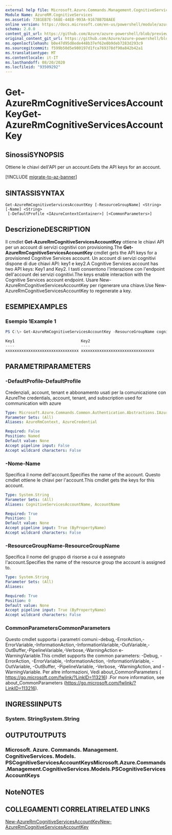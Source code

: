 ```yaml
---
external help file: Microsoft.Azure.Commands.Management.CognitiveServices.dll-Help.xml
Module Name: AzureRM.CognitiveServices
ms.assetid: 73B1EB7E-568E-44E8-993A-91678B7D8AEE
online version: https://docs.microsoft.com/en-us/powershell/module/azurerm.cognitiveservices/get-azurermcognitiveservicesaccountkey
schema: 2.0.0
content_git_url: https://github.com/Azure/azure-powershell/blob/preview/src/ResourceManager/CognitiveServices/Commands.Management.CognitiveServices/help/Get-AzureRmCognitiveServicesAccountKey.md
original_content_git_url: https://github.com/Azure/azure-powershell/blob/preview/src/ResourceManager/CognitiveServices/Commands.Management.CognitiveServices/help/Get-AzureRmCognitiveServicesAccountKey.md
ms.openlocfilehash: b0e47d95d8ede448b37ef62e0b9deb7283d293c9
ms.sourcegitcommit: f599b50d5e980197d1fca769378df90a842b42a1
ms.translationtype: MT
ms.contentlocale: it-IT
ms.lasthandoff: 08/20/2020
ms.locfileid: "93509292"
---
```

# <span data-ttu-id="b6988-101">Get-AzureRmCognitiveServicesAccountKey</span><span class="sxs-lookup"><span data-stu-id="b6988-101">Get-AzureRmCognitiveServicesAccountKey</span></span>

## <span data-ttu-id="b6988-102">Sinossi</span><span class="sxs-lookup"><span data-stu-id="b6988-102">SYNOPSIS</span></span>
<span data-ttu-id="b6988-103">Ottiene le chiavi dell'API per un account.</span><span class="sxs-lookup"><span data-stu-id="b6988-103">Gets the API keys for an account.</span></span>

[!INCLUDE [migrate-to-az-banner](../../includes/migrate-to-az-banner.md)]

## <span data-ttu-id="b6988-104">SINTASSI</span><span class="sxs-lookup"><span data-stu-id="b6988-104">SYNTAX</span></span>

```
Get-AzureRmCognitiveServicesAccountKey [-ResourceGroupName] <String> [-Name] <String>
 [-DefaultProfile <IAzureContextContainer>] [<CommonParameters>]
```

## <span data-ttu-id="b6988-105">Descrizione</span><span class="sxs-lookup"><span data-stu-id="b6988-105">DESCRIPTION</span></span>
<span data-ttu-id="b6988-106">Il cmdlet **Get-AzureRmCognitiveServicesAccountKey** ottiene le chiavi API per un account di servizi cognitivi con provisioning.</span><span class="sxs-lookup"><span data-stu-id="b6988-106">The **Get-AzureRmCognitiveServicesAccountKey** cmdlet gets the API keys for a provisioned Cognitive Services account.</span></span>
<span data-ttu-id="b6988-107">Un account di servizi cognitivi dispone di due chiavi API: key1 e key2.</span><span class="sxs-lookup"><span data-stu-id="b6988-107">A Cognitive Services account has two API keys: Key1 and Key2.</span></span>
<span data-ttu-id="b6988-108">I tasti consentono l'interazione con l'endpoint dell'account dei servizi cognitivi.</span><span class="sxs-lookup"><span data-stu-id="b6988-108">The keys enable interaction with the Cognitive Services account endpoint.</span></span>
<span data-ttu-id="b6988-109">Usare New-AzureRmCognitiveServicesAccountKey per rigenerare una chiave.</span><span class="sxs-lookup"><span data-stu-id="b6988-109">Use New-AzureRmCognitiveServicesAccountKey to regenerate a key.</span></span>

## <span data-ttu-id="b6988-110">ESEMPI</span><span class="sxs-lookup"><span data-stu-id="b6988-110">EXAMPLES</span></span>

### <span data-ttu-id="b6988-111">Esempio 1</span><span class="sxs-lookup"><span data-stu-id="b6988-111">Example 1</span></span>
```powershell
PS C:\> Get-AzureRmCognitiveServicesAccountKey -ResourceGroupName cognitive-services-resource-group -name myluis

Key1                             Key2
----                             ----
xxxxxxxxxxxxxxxxxxxxxxxxxxxxxxxx xxxxxxxxxxxxxxxxxxxxxxxxxxxxxxxx
```

## <span data-ttu-id="b6988-112">PARAMETRI</span><span class="sxs-lookup"><span data-stu-id="b6988-112">PARAMETERS</span></span>

### <span data-ttu-id="b6988-113">-DefaultProfile</span><span class="sxs-lookup"><span data-stu-id="b6988-113">-DefaultProfile</span></span>
<span data-ttu-id="b6988-114">Credenziali, account, tenant e abbonamento usati per la comunicazione con Azure</span><span class="sxs-lookup"><span data-stu-id="b6988-114">The credentials, account, tenant, and subscription used for communication with azure</span></span>

```yaml
Type: Microsoft.Azure.Commands.Common.Authentication.Abstractions.IAzureContextContainer
Parameter Sets: (All)
Aliases: AzureRmContext, AzureCredential

Required: False
Position: Named
Default value: None
Accept pipeline input: False
Accept wildcard characters: False
```

### <span data-ttu-id="b6988-115">-Nome</span><span class="sxs-lookup"><span data-stu-id="b6988-115">-Name</span></span>
<span data-ttu-id="b6988-116">Specifica il nome dell'account.</span><span class="sxs-lookup"><span data-stu-id="b6988-116">Specifies the name of the account.</span></span>
<span data-ttu-id="b6988-117">Questo cmdlet ottiene le chiavi per l'account.</span><span class="sxs-lookup"><span data-stu-id="b6988-117">This cmdlet gets the keys for this account.</span></span>

```yaml
Type: System.String
Parameter Sets: (All)
Aliases: CognitiveServicesAccountName, AccountName

Required: True
Position: 1
Default value: None
Accept pipeline input: True (ByPropertyName)
Accept wildcard characters: False
```

### <span data-ttu-id="b6988-118">-ResourceGroupName</span><span class="sxs-lookup"><span data-stu-id="b6988-118">-ResourceGroupName</span></span>
<span data-ttu-id="b6988-119">Specifica il nome del gruppo di risorse a cui è assegnato l'account.</span><span class="sxs-lookup"><span data-stu-id="b6988-119">Specifies the name of the resource group the account is assigned to.</span></span>

```yaml
Type: System.String
Parameter Sets: (All)
Aliases:

Required: True
Position: 0
Default value: None
Accept pipeline input: True (ByPropertyName)
Accept wildcard characters: False
```

### <span data-ttu-id="b6988-120">CommonParameters</span><span class="sxs-lookup"><span data-stu-id="b6988-120">CommonParameters</span></span>
<span data-ttu-id="b6988-121">Questo cmdlet supporta i parametri comuni:-debug,-ErrorAction,-ErrorVariable,-InformationAction,-InformationVariable,-OutVariable,-OutBuffer,-PipelineVariable,-Verbose,-WarningAction e-WarningVariable.</span><span class="sxs-lookup"><span data-stu-id="b6988-121">This cmdlet supports the common parameters: -Debug, -ErrorAction, -ErrorVariable, -InformationAction, -InformationVariable, -OutVariable, -OutBuffer, -PipelineVariable, -Verbose, -WarningAction, and -WarningVariable.</span></span> <span data-ttu-id="b6988-122">Per altre informazioni, Vedi about_CommonParameters ( https://go.microsoft.com/fwlink/?LinkID=113216) .</span><span class="sxs-lookup"><span data-stu-id="b6988-122">For more information, see about_CommonParameters (https://go.microsoft.com/fwlink/?LinkID=113216).</span></span>

## <span data-ttu-id="b6988-123">INGRESSI</span><span class="sxs-lookup"><span data-stu-id="b6988-123">INPUTS</span></span>

### <span data-ttu-id="b6988-124">System. String</span><span class="sxs-lookup"><span data-stu-id="b6988-124">System.String</span></span>

## <span data-ttu-id="b6988-125">OUTPUT</span><span class="sxs-lookup"><span data-stu-id="b6988-125">OUTPUTS</span></span>

### <span data-ttu-id="b6988-126">Microsoft. Azure. Commands. Management. CognitiveServices. Models. PSCognitiveServicesAccountKeys</span><span class="sxs-lookup"><span data-stu-id="b6988-126">Microsoft.Azure.Commands.Management.CognitiveServices.Models.PSCognitiveServicesAccountKeys</span></span>

## <span data-ttu-id="b6988-127">Note</span><span class="sxs-lookup"><span data-stu-id="b6988-127">NOTES</span></span>

## <span data-ttu-id="b6988-128">COLLEGAMENTI CORRELATI</span><span class="sxs-lookup"><span data-stu-id="b6988-128">RELATED LINKS</span></span>

[<span data-ttu-id="b6988-129">New-AzureRmCognitiveServicesAccountKey</span><span class="sxs-lookup"><span data-stu-id="b6988-129">New-AzureRmCognitiveServicesAccountKey</span></span>](./New-AzureRmCognitiveServicesAccountKey.md)


